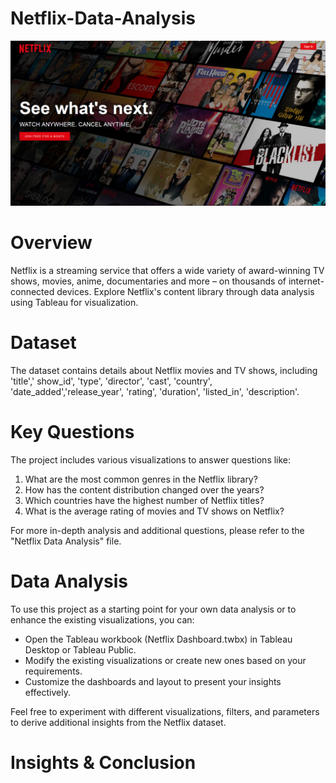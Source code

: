 # Netflix-Data-Analysis
![](Pictures/netflix-medium.png)

# Overview
Netflix is a streaming service that offers a wide variety of award-winning TV shows, movies, anime, documentaries and more – on thousands of internet-connected devices. Explore Netflix's content library through data analysis using Tableau for visualization.

# Dataset
The dataset contains details about Netflix movies and TV shows, including 'title',' show_id', 'type', 'director', 'cast', 'country', 'date_added','release_year', 'rating', 'duration', 'listed_in', 'description'.

# Key Questions
The project includes various visualizations to answer questions like:
1. What are the most common genres in the Netflix library?
2. How has the content distribution changed over the years?
3. Which countries have the highest number of Netflix titles?
4. What is the average rating of movies and TV shows on Netflix?

For more in-depth analysis and additional questions, please refer to the "Netflix Data Analysis" file.

# Data Analysis
To use this project as a starting point for your own data analysis or to enhance the existing visualizations, you can:

- Open the Tableau workbook (Netflix Dashboard.twbx) in Tableau Desktop or Tableau Public.
- Modify the existing visualizations or create new ones based on your requirements.
- Customize the dashboards and layout to present your insights effectively.

Feel free to experiment with different visualizations, filters, and parameters to derive additional insights from the Netflix dataset.

# Insights & Conclusion



